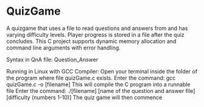 # QuizGame
A quizgame that uses a file to read questions and answers from and has varying difficulty levels. Player progress is stored in a file after the quiz concludes. This C project supports dynamic memory allocation and command line arguments with error handling.

Syntax in QnA file: Question_Answer

Running in Linux with GCC Compiler: Open your terminal inside the folder of the program where file quizGame.c exists. 
                  Enter the command: gcc quizGame.c -o [filename] 
                  This will compile the C program into a runnable file
                  Enter the command: ./[filename] [name of the question and answer file] [difficulty (numbers 1-10)]
                  The quiz game will then commence
                  
